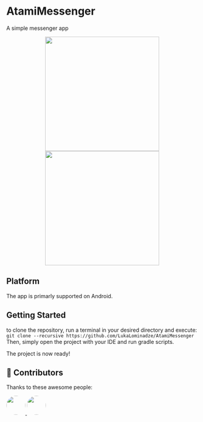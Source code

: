 # AtamiMessenger
A simple messenger app

<p align="center">
  <img src="https://github.com/user-attachments/assets/b8068bb0-1ea2-4364-9e62-525df8d6c7aa" width="300" />
  <img src="https://github.com/user-attachments/assets/f60a515c-691d-4ee7-921b-30b6519d6709" width="300" />
</p>

## Platform
The app is primarly supported on Android.

## Getting Started
to clone the repository, run a terminal in your desired directory and execute:
```git clone --recursive https://github.com/LukaLominadze/AtamiMessenger```
Then, simply open the project with your IDE and run gradle scripts.

The project is now ready!

## 🙌 Contributors

Thanks to these awesome people:

<a href="https://github.com/tsira00">
  <img src="https://avatars.githubusercontent.com/u/170236520?v=4" width="50" style="border-radius:50%;" />
</a>
<a href="https://github.com/LukaLominadze">
  <img src="https://avatars.githubusercontent.com/u/142942110?s=400&u=67f64deeaf44139fe3a348fba51cf4c86a116b20&v=4" width="50" style="border-radius:50%;" />
</a>
